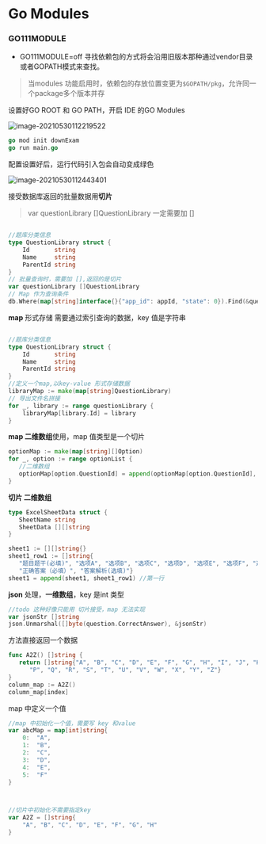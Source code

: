 # Go  Modules



### GO111MODULE

- GO111MODULE=off
  寻找依赖包的方式将会沿用旧版本那种通过vendor目录或者GOPATH模式来查找。

> 当modules 功能启用时，依赖包的存放位置变更为`$GOPATH/pkg`，允许同一个package多个版本并存



设置好GO ROOT  和 GO PATH，开启 IDE 的GO Modules 

![image-20210530112219522](C:\Users\mi\AppData\Roaming\Typora\typora-user-images\image-20210530112219522.png)

```go
go mod init downExam
go run main.go
```

配置设置好后，运行代码引入包会自动变成绿色

![image-20210530112443401](C:\Users\mi\AppData\Roaming\Typora\typora-user-images\image-20210530112443401.png)







接受数据库返回的批量数据用**切片**

> var questionLibrary []QuestionLibrary   一定需要加 []

```go

//题库分类信息
type QuestionLibrary struct {
	Id       string
	Name     string
	ParentId string
}
// 批量查询时，需要加 [],返回的是切片
var questionLibrary []QuestionLibrary
// Map 作为查询条件
db.Where(map[string]interface{}{"app_id": appId, "state": 0}).Find(&questionLibrary)

```



**map** 形式存储 需要通过索引查询的数据，key 值是字符串

```go

//题库分类信息
type QuestionLibrary struct {
	Id       string
	Name     string
	ParentId string
}
//定义一个map,以key-value 形式存储数据
libraryMap := make(map[string]QuestionLibrary)
// 导出文件名拼接
for _, library := range questionLibrary {
    libraryMap[library.Id] = library
}	
```



**map 二维数组**使用，map 值类型是一个切片

```go
optionMap := make(map[string][]Option)
for _, option := range optionList {
   //二维数组
   optionMap[option.QuestionId] = append(optionMap[option.QuestionId], option)
}
```



**切片 二维数组**

```go
type ExcelSheetData struct {
   SheetName string
   SheetData [][]string
}

sheet1 := [][]string{}
sheet1_row1 := []string{
   "题目题干(必填)", "选项A", "选项B", "选项C", "选项D", "选项E", "选项F", "选项G",
   "正确答案（必填）", "答案解析(选填)"}
sheet1 = append(sheet1, sheet1_row1) //第一行
```



**json** 处理，**一维数组**，key 是int 类型

```go
//todo 这种好像只能用 切片接受，map 无法实现
var jsonStr []string
json.Unmarshal([]byte(question.CorrectAnswer), &jsonStr)
```



方法直接返回一个数据

```go
func A2Z() []string {
   return []string{"A", "B", "C", "D", "E", "F", "G", "H", "I", "J", "K", "L", "M", "N", "O",
      "P", "Q", "R", "S", "T", "U", "V", "W", "X", "Y", "Z"}
}
column_map := A2Z()
column_map[index]
```



map 中定义一个值

```go
//map 中初始化一个值，需要写 key 和value
var abcMap = map[int]string{
	0:  "A",
	1:  "B",
	2:  "C",
	3:  "D",
	4:  "E",
	5:  "F"
}



//切片中初始化不需要指定key
var A2Z = []string{
	"A", "B", "C", "D", "E", "F", "G", "H"
}
```





